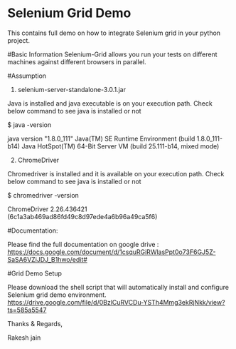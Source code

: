 # Selenium Grid Demo

This contains full demo on how to integrate Selenium grid in your python project. 

#Basic Information
Selenium-Grid allows you run your tests on different machines against different browsers in parallel.

#Assumption

1. selenium-server-standalone-3.0.1.jar

Java is installed and java executable is on your execution path. Check below command to see java is installed or not

$ java -version

java version "1.8.0_111"
Java(TM) SE Runtime Environment (build 1.8.0_111-b14)
Java HotSpot(TM) 64-Bit Server VM (build 25.111-b14, mixed mode)

2. ChromeDriver

Chromedriver is installed and it is available on your execution path. Check below command to see java is installed or not

$ chromedriver -version

ChromeDriver 2.26.436421 (6c1a3ab469ad86fd49c8d97ede4a6b96a49ca5f6)


#Documentation:

Please find the full documentation on google drive : https://docs.google.com/document/d/1csquRGiRWlasPpt0o73F6GJ5Z-SaSA6VZiJDJ_B1hwo/edit#

#Grid Demo Setup

Please download the shell script that will automatically install and configure Selenium grid demo environment.
https://drive.google.com/file/d/0BzlCuRVCDu-YSTh4Mmg3ekRjNkk/view?ts=585a5547



Thanks & Regards,

Rakesh jain
